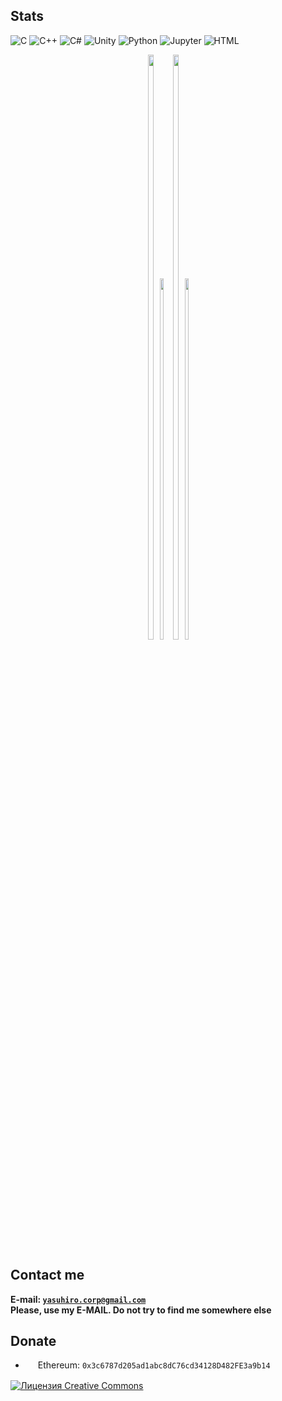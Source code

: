 ## Stats
![C](https://img.shields.io/badge/c-%2300599C.svg?style=flat-square&logo=c&logoColor=white)
![C++](https://img.shields.io/badge/C++%20-%2300599C.svg?&style=flat-square&logo=c%2B%2B&ogoColor=white)
![C#](https://img.shields.io/badge/C%23%20-%23239120.svg?&style=flat-square&logo=c-sharp&logoColor=white)
![Unity](https://img.shields.io/badge/Unity%20-%23000000.svg?&style=flat-square&logo=unity&logoColor=white)
![Python](https://img.shields.io/badge/-Python-%230075a8?logo=python&logoColor=white&style=flat-square)
![Jupyter](https://img.shields.io/badge/Jupyter%20-%23F37626.svg?&style=flat-square&logo=Jupyter&logoColor=white)
![HTML](https://img.shields.io/badge/-HTML-%23de4b25?logo=html5&logoColor=white&style=flat-square)

<div align="center" style="font-size:0">
  <!-- Dark Mode -->
  <a href="https://github.com/anuraghazra/github-readme-stats#gh-dark-mode-only" style="display:inline-block">
    <img width="49%" style="margin:0; padding:0" src="https://my-github-readme-stats-six.vercel.app/api?username=Azazel-h&hide_border=true&count_private=true&layout=compact&hide_title=true&show_icons=true&theme=dark&icon_color=5194f0&bg_color=00000000#gh-dark-mode-only" alt="Azazel's GitHub stats-Dark"/><img width="38.5%" style="margin:0; padding:0" src="https://my-github-readme-stats-six.vercel.app/api/top-langs/?username=Azazel-h&langs_count=5&hide=html&&count_private=true&layout=compact&hide_border=true&hide_title=true&theme=dark&icon_color=5194f0&bg_color=00000000#gh-dark-mode-only" alt="Azazel's Top Langs-Dark"/>
  </a>
  
  <!-- Light Mode -->
  <a href="https://github.com/anuraghazra/github-readme-stats#gh-light-mode-only" style="display:inline-block">
    <img width="49%" style="margin:0; padding:0" src="https://my-github-readme-stats-six.vercel.app/api?username=Azazel-h&hide_border=true&count_private=true&layout=compact&hide_title=true&show_icons=true&theme=default&icon_color=5194f0#gh-light-mode-only" alt="Azazel's GitHub stats-Light"/><img width="38.5%" style="margin:0; padding:0" src="https://my-github-readme-stats-six.vercel.app/api/top-langs/?username=Azazel-h&langs_count=5&hide=html&&count_private=true&layout=compact&hide_border=true&hide_title=true&theme=default&icon_color=5194f0#gh-light-mode-only" alt="Azazel's Top Langs-Light"/>
  </a>
</div>


## Contact me
<b>E-mail: <a href="mailto:yasuhiro.corp@gmail.com">`yasuhiro.corp@gmail.com`</a></b>\
<b>Please, use my E-MAIL. Do not try to find me somewhere else</b>

## Donate
* <img src="https://cdn.iconscout.com/icon/free/png-256/ethereum-3-569581.png" width=16 height=16 align="center" /> Ethereum: `0x3c6787d205ad1abc8dC76cd34128D482FE3a9b14`

<a rel="license" href="http://creativecommons.org/licenses/by-nc-nd/4.0/"><img alt="Лицензия Creative Commons" style="border-width:0" src="https://i.creativecommons.org/l/by-nc-nd/4.0/80x15.png" /></a>
